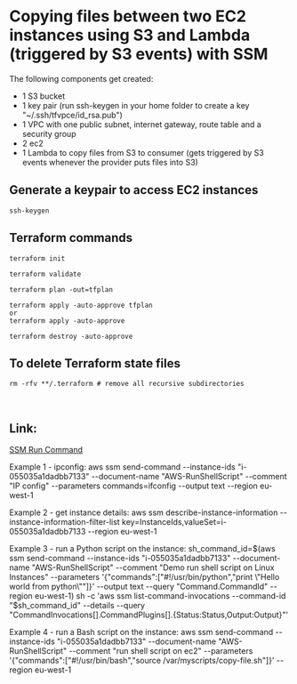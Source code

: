 # Copying files between two EC2 instances using S3 and Lambda (triggered by S3 events) with SSM

The following components get created:
+ 1 S3 bucket
+ 1 key pair (run ssh-keygen in your home folder to create a key "~/.ssh/tfvpce/id_rsa.pub")
+ 1 VPC with one public subnet, internet gateway, route table and a security group
+ 2 ec2
+ 1 Lambda to copy files from S3 to consumer (gets triggered by S3 events whenever the provider puts files into S3)

## Generate a keypair to access EC2 instances

    ssh-keygen

## Terraform commands
    
    terraform init
    
    terraform validate
    
    terraform plan -out=tfplan
    
    terraform apply -auto-approve tfplan
    or
    terraform apply -auto-approve
    
    terraform destroy -auto-approve

## To delete Terraform state files
    rm -rfv **/.terraform # remove all recursive subdirectories
    
<br>

## Link: 
<a href="https://docs.aws.amazon.com/systems-manager/latest/userguide/walkthrough-cli.html#walkthrough-cli-examples">SSM Run Command</a>

Example 1 - ipconfig:
aws ssm send-command --instance-ids "i-055035a1dadbb7133" --document-name "AWS-RunShellScript" --comment "IP config" --parameters commands=ifconfig --output text --region eu-west-1

Example 2 - get instance details:
aws ssm describe-instance-information --instance-information-filter-list key=InstanceIds,valueSet=i-055035a1dadbb7133 --region eu-west-1

Example 3 - run a Python script on the instance:
sh_command_id=$(aws ssm send-command --instance-ids "i-055035a1dadbb7133" --document-name "AWS-RunShellScript" --comment "Demo run shell script on Linux Instances" --parameters '{"commands":["#!/usr/bin/python","print \"Hello world from python\""]}' --output text --query "Command.CommandId" --region eu-west-1) sh -c 'aws ssm list-command-invocations --command-id "$sh_command_id" --details --query "CommandInvocations[].CommandPlugins[].{Status:Status,Output:Output}"'

Example 4 - run a Bash script on the instance:
aws ssm send-command --instance-ids "i-055035a1dadbb7133" --document-name "AWS-RunShellScript" --comment "run shell script on ec2" --parameters '{"commands":["#!/usr/bin/bash","source /var/myscripts/copy-file.sh"]}' --region eu-west-1
